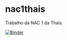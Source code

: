 # nac1thais
Trabalho da NAC 1 da Thais

[![Binder](https://mybinder.org/badge_logo.svg)](https://mybinder.org/v2/gh/EricJTT/nac1thais.git/master)
